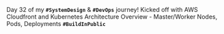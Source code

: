 Day 32 of my **`#SystemDesign`** & **`#DevOps`** journey! Kicked off with AWS Cloudfront and Kubernetes Architecture Overview - Master/Worker Nodes, Pods, Deployments **`#BuildInPublic`**